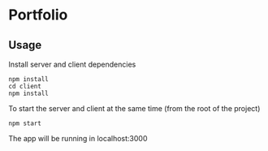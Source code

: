 # Portfolio

## Usage

Install server and client dependencies

```
npm install
cd client
npm install
```

To start the server and client at the same time (from the root of the project)

```
npm start
```

The app will be running in localhost:3000
